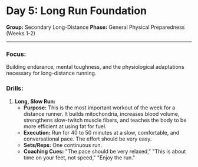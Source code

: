 # Day 5: Long Run Foundation

**Group:** Secondary Long-Distance
**Phase:** General Physical Preparedness (Weeks 1-2)

---

### Focus:
Building endurance, mental toughness, and the physiological adaptations necessary for long-distance running.

### Drills:

1.  **Long, Slow Run:**
    *   **Purpose:** This is the most important workout of the week for a distance runner. It builds mitochondria, increases blood volume, strengthens slow-twitch muscle fibers, and teaches the body to be more efficient at using fat for fuel.
    *   **Execution:** Run for 40 to 50 minutes at a slow, comfortable, and conversational pace. The effort should be very easy.
    *   **Sets/Reps:** One continuous run.
    *   **Coaching Cues:** "The pace should be very relaxed," "This is about time on your feet, not speed," "Enjoy the run."

